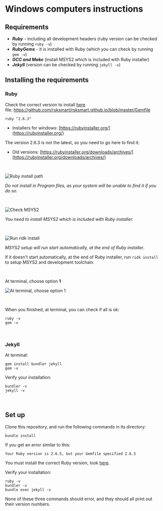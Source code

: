 # Windows computers instructions

## Requirements

- ***Ruby*** - including all development headers (ruby version can be checked by running `ruby -v`)
- ***RubyGems*** - it is installed with Ruby (which you can check by running `gem -v`)
- ***GCC and Make*** (install MSYS2 which is included with Ruby installer)
- ***Jekyll*** (version can be checked by running `jekyll -v`)


## Installing the requirements

### Ruby
Check the correct version to install [here](https://github.com/rsksmart/rsksmart.github.io/blob/master/Gemfile)<br/>
file: https://github.com/rsksmart/rsksmart.github.io/blob/master/Gemfile

```
ruby "2.6.3"
```

- Installers for windows: [https://rubyinstaller.org/](https://rubyinstaller.org/)

The version 2.6.3 is not the latest, so you need to go here to find it:
- Old versions: [https://rubyinstaller.org/downloads/archives/](https://rubyinstaller.org/downloads/archives/)

 &nbsp;

![Ruby install path](https://github.com/rsksmart/rsksmart.github.io/blob/master/assets/img/windowsInstall/windowsInstall-01.png)

*Do not install in Program files, as your system will be unable to find it if you do so.*

&nbsp;

![Check MSYS2](https://github.com/rsksmart/rsksmart.github.io/blob/master/assets/img/windowsInstall/windowsInstall-02.png)

*You need to install MSYS2 which is included with Ruby installer.*

&nbsp;

![Run ridk install](https://github.com/rsksmart/rsksmart.github.io/blob/master/assets/img/windowsInstall/windowsInstall-03.png)

*MSYS2 setup will run start automatically, at the end of Ruby installer.*

If it doesn't start automatically, at the end of Ruby installer, run `ridk install` to setup MSYS2 and development toolchain.

&nbsp;

At terminal, choose option **1**

![At terminal, choose option **1**](https://github.com/rsksmart/rsksmart.github.io/blob/master/assets/img/windowsInstall/windowsInstall-04.png)

&nbsp;

When you finished, at terminal, you can check if all is ok:

```shell
ruby -v
gem -v
```

&nbsp;

### Jekyll

At terminal:

```shell
gem install bundler jekyll
gem -v
```

Verify your installation:

```shell
bundler -v
jekyll -v
```

&nbsp;

## Set up

Clone this repository, and run the following commands in its directory:

```shell
bundle install
```

If you get an error similar to this:

```
Your Ruby version is 2.6.5, but your Gemfile specified 2.6.3
```

You must install the correct Ruby version, look [here](https://github.com/solangegueiros/test/blob/feature/WindowsSetupInstructions/windowsInstall.md#ruby).

Verify your installation:

```shell
ruby -v
bundler -v
bundle exec jekyll -v
```

None of these three commands should error,
and they should all print out their version numbers.
